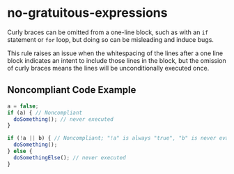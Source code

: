 # no-gratuitous-expressions

Curly braces can be omitted from a one-line block, such as with an `if` statement or `for` loop, but doing so can be misleading and induce bugs. 

This rule raises an issue when the whitespacing of the lines after a one line block indicates an intent to include those lines in the block, but the omission of curly braces means the lines will be unconditionally executed once.

## Noncompliant Code Example

```typescript
a = false;
if (a) { // Noncompliant
  doSomething(); // never executed
}

if (!a || b) { // Noncompliant; "!a" is always "true", "b" is never evaluated
  doSomething();
} else {
  doSomethingElse(); // never executed
}
```
